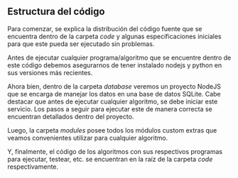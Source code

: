 ## Estructura del código

Para comenzar, se explica la distribución del código fuente que se encuentra dentro de la carpeta *code* y algunas especificaciones iniciales para que este pueda ser ejecutado sin problemas.

Antes de ejecutar cualquier programa/algoritmo que se encuentre dentro de este código debemos asegurarnos de tener instalado nodejs y python en sus versiones más recientes.

Ahora bien, dentro de la carpeta *database* veremos un proyecto NodeJS que se encarga de manejar los datos en una base de datos SQLite. Cabe destacar que antes de ejecutar cualquier algoritmo, se debe iniciar este servicio. Los pasos a seguir para ejecutar este de manera correcta se encuentran detallados dentro del proyecto.

Luego, la carpeta *modules* posee todos los módulos custom extras que veamos convenientes utilizar para cualquier algoritmo.

Y, finalmente, el código de los algoritmos con sus respectivos programas para ejecutar, testear, etc. se encuentran en la raíz de la carpeta *code* respectivamente.